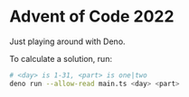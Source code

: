 # Advent of Code 2022

Just playing around with Deno.

To calculate a solution, run:

```bash
# <day> is 1-31, <part> is one|two
deno run --allow-read main.ts <day> <part>
```
